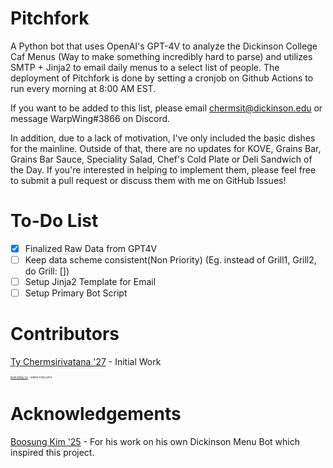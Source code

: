 # Pitchfork
A Python bot that uses OpenAI's GPT-4V to analyze the Dickinson College Caf Menus (Way to make something incredibly hard to parse) and utilizes SMTP + Jinja2 to email daily menus to a select list of people. The deployment of Pitchfork is done by setting a cronjob on Github Actions to run every morning at 8:00 AM EST. 

If you want to be added to this list, please email chermsit@dickinson.edu or message WarpWing#3866 on Discord.

In addition, due to a lack of motivation, I've only included the basic dishes for the mainline. Outside of that, there are no updates for KOVE, Grains Bar, Grains Bar Sauce, Speciality Salad, Chef's Cold Plate or Deli Sandwich of the Day. If you're interested in helping to implement them, please feel free to submit a pull request or discuss them with me on GitHub Issues!

# To-Do List

- [x] Finalized Raw Data from GPT4V
- [ ] Keep data scheme consistent(Non Priority) (Eg. instead of Grill1, Grill2, do Grill: [])
- [ ] Setup Jinja2 Template for Email
- [ ] Setup Primary Bot Script

# Contributors
[Ty Chermsirivatana '27](https://github.com/WarpWing) - Initial Work

<sup><sub><sub><sub><sub><sub><sub>[Evan Wong '24](https://github.com/evanwong1020) - Added Song Lyrics</sub></sub></sub></sub></sub></sub></sup>

# Acknowledgements 
[Boosung Kim '25](https://github.com/boosungkim) - For his work on his own Dickinson Menu Bot which inspired this project.


